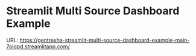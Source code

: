 # Streamlit Multi Source Dashboard Example

URL: https://gentrexha-streamlit-multi-source-dashboard-example-main-7oiqpd.streamlitapp.com/
